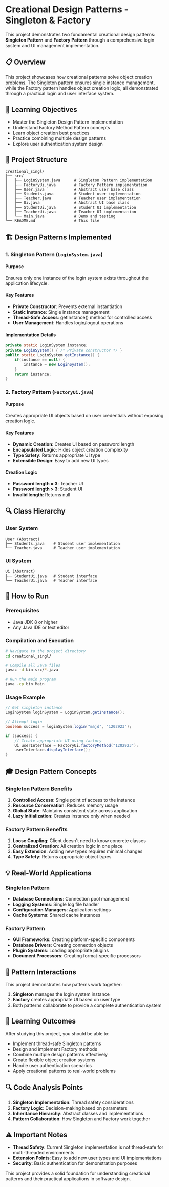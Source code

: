 # Creational Design Patterns - Singleton & Factory

This project demonstrates two fundamental creational design patterns: **Singleton Pattern** and **Factory Pattern** through a comprehensive login system and UI management implementation.

## 📋 Overview

This project showcases how creational patterns solve object creation problems. The Singleton pattern ensures single instance management, while the Factory pattern handles object creation logic, all demonstrated through a practical login and user interface system.

## 🎯 Learning Objectives

- Master the Singleton Design Pattern implementation
- Understand Factory Method Pattern concepts
- Learn object creation best practices
- Practice combining multiple design patterns
- Explore user authentication system design

## 📁 Project Structure

```
creational_singl/
├── src/
│   ├── LoginSystem.java      # Singleton Pattern implementation
│   ├── FactoryUi.java        # Factory Pattern implementation
│   ├── User.java             # Abstract user base class
│   ├── Students.java         # Student user implementation
│   ├── Teacher.java          # Teacher user implementation
│   ├── Ui.java               # Abstract UI base class
│   ├── StudentUi.java        # Student UI implementation
│   ├── TeacherUi.java        # Teacher UI implementation
│   └── Main.java             # Demo and testing
└── README.md                 # This file
```

## 🏗️ Design Patterns Implemented

### 1. Singleton Pattern (`LoginSystem.java`)

#### Purpose
Ensures only one instance of the login system exists throughout the application lifecycle.

#### Key Features
- **Private Constructor**: Prevents external instantiation
- **Static Instance**: Single instance management
- **Thread-Safe Access**: getInstance() method for controlled access
- **User Management**: Handles login/logout operations

#### Implementation Details
```java
private static LoginSystem instance;
private LoginSystem() { /* Private constructor */ }
public static LoginSystem getInstance() {
    if(instance == null) {
        instance = new LoginSystem();
    }
    return instance;
}
```

### 2. Factory Pattern (`FactoryUi.java`)

#### Purpose
Creates appropriate UI objects based on user credentials without exposing creation logic.

#### Key Features
- **Dynamic Creation**: Creates UI based on password length
- **Encapsulated Logic**: Hides object creation complexity
- **Type Safety**: Returns appropriate UI type
- **Extensible Design**: Easy to add new UI types

#### Creation Logic
- **Password length = 3**: Teacher UI
- **Password length > 3**: Student UI
- **Invalid length**: Returns null

## 🔍 Class Hierarchy

### User System
```
User (Abstract)
├── Students.java    # Student user implementation
└── Teacher.java     # Teacher user implementation
```

### UI System
```
Ui (Abstract)
├── StudentUi.java   # Student interface
└── TeacherUi.java   # Teacher interface
```

## 🚀 How to Run

### Prerequisites
- Java JDK 8 or higher
- Any Java IDE or text editor

### Compilation and Execution
```bash
# Navigate to the project directory
cd creational_singl/

# Compile all Java files
javac -d bin src/*.java

# Run the main program
java -cp bin Main
```

### Usage Example
```java
// Get singleton instance
LoginSystem loginSystem = LoginSystem.getInstance();

// Attempt login
boolean success = loginSystem.login("majd", "1202923");

if (success) {
    // Create appropriate UI using factory
    Ui userInterface = FactoryUi.factoryMethod("1202923");
    userInterface.displayInterface();
}
```

## 🎓 Design Pattern Concepts

### Singleton Pattern Benefits
1. **Controlled Access**: Single point of access to the instance
2. **Resource Conservation**: Reduces memory usage
3. **Global State**: Maintains consistent state across application
4. **Lazy Initialization**: Creates instance only when needed

### Factory Pattern Benefits
1. **Loose Coupling**: Client doesn't need to know concrete classes
2. **Centralized Creation**: All creation logic in one place
3. **Easy Extension**: Adding new types requires minimal changes
4. **Type Safety**: Returns appropriate object types

## 💡 Real-World Applications

### Singleton Pattern
- **Database Connections**: Connection pool management
- **Logging Systems**: Single log file handler
- **Configuration Managers**: Application settings
- **Cache Systems**: Shared cache instances

### Factory Pattern
- **GUI Frameworks**: Creating platform-specific components
- **Database Drivers**: Creating connection objects
- **Plugin Systems**: Loading appropriate plugins
- **Document Processors**: Creating format-specific processors

## 🔗 Pattern Interactions

This project demonstrates how patterns work together:
1. **Singleton** manages the login system instance
2. **Factory** creates appropriate UI based on user type
3. Both patterns collaborate to provide a complete authentication system

## 🎯 Learning Outcomes

After studying this project, you should be able to:
- Implement thread-safe Singleton patterns
- Design and implement Factory methods
- Combine multiple design patterns effectively
- Create flexible object creation systems
- Handle user authentication scenarios
- Apply creational patterns to real-world problems

## 🔍 Code Analysis Points

1. **Singleton Implementation**: Thread safety considerations
2. **Factory Logic**: Decision-making based on parameters
3. **Inheritance Hierarchy**: Abstract classes and implementations
4. **Pattern Collaboration**: How Singleton and Factory work together

## ⚠️ Important Notes

- **Thread Safety**: Current Singleton implementation is not thread-safe for multi-threaded environments
- **Extension Points**: Easy to add new user types and UI implementations
- **Security**: Basic authentication for demonstration purposes

This project provides a solid foundation for understanding creational patterns and their practical applications in software design.
